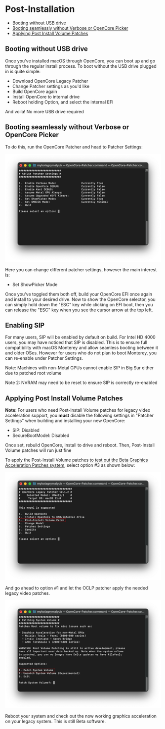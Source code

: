 # Post-Installation

* [Booting without USB drive](#booting-without-usb-drive)
* [Booting seamlessly without Verbose or OpenCore Picker](#booting-seamlessly-without-verbose-or-opencore-picker)
* [Applying Post Install Volume Patches](#applying-post-install-volume-patches)

## Booting without USB drive

Once you've installed macOS through OpenCore, you can boot up and go through the regular install process. To boot without the USB drive plugged in is quite simple:

* Download OpenCore Legacy Patcher
* Change Patcher settings as you'd like
* Build OpenCore again
* Install OpenCore to internal drive
* Reboot holding Option, and select the internal EFI

And voila! No more USB drive required

## Booting seamlessly without Verbose or OpenCore Picker

To do this, run the OpenCore Patcher and head to Patcher Settings:

![](../images/settings.png)

Here you can change different patcher settings, however the main interest is:

* Set ShowPicker Mode

Once you've toggled them both off, build your OpenCore EFI once again and install to your desired drive. Now to show the OpenCore selector, you can simply hold down the "ESC" key while clicking on EFI boot, then you can release the "ESC" key when you see the cursor arrow at the top left.

## Enabling SIP

For many users, SIP will be enabled by default on build. For Intel HD 4000 users, you may have noticed that SIP is disabled. This is to ensure full compatibility with macOS Monterey and allow seamless booting between it and older OSes. However for users who do not plan to boot Monterey, you can re-enable under Patcher Settings.

Note: Machines with non-Metal GPUs cannot enable SIP in Big Sur either due to patched root volume

Note 2: NVRAM may need to be reset to ensure SIP is correctly re-enabled

## Applying Post Install Volume Patches

**Note**: For users who need Post-Install Volume patches for legacy video acceleration support, you **must** disable the following settings in "Patcher Settings" when building and installing your new OpenCore:

* SIP: Disabled
* SecureBootModel: Disabled

Once set, rebuild OpenCore, install to drive and reboot. Then, Post-Install Volume patches will run just fine

To apply the Post-Install Volume patches [to test out the Beta Graphics Acceleration Patches system](https://github.com/dortania/OpenCore-Legacy-Patcher/issues/108), select option #3 as shown below:

![](../images/root-patch.png)

And go ahead to option #1 and let the OCLP patcher apply the needed legacy video patches.

![](../images/root-patcher-2.png)

Reboot your system and check out the now working graphics acceleration on your legacy system. This is still Beta software.

